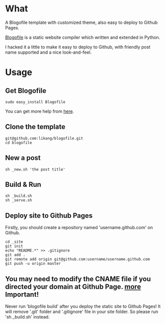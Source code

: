 What
====
A Blogofile template with customized theme, also easy to deploy to Github Pages.

[Blogofile](http://blogofile.com) is a static website compiler which written and extended in Python. 

I hacked it a little to make it easy to deploy to Github, with friendly post name supported and a nice look-and-feel.

Usage
=====
Get Blogofile
-------------

    sudo easy_install Blogofile


You can get more help from [here](http://blogofile.com).

Clone the template
------------------

    git@github.com:likang/blogofile.git
    cd blogofile

New a post
---

    sh _new.sh 'the post title'

Build & Run
---

    sh _build.sh
    sh _serve.sh

Deploy site to Github Pages
---
Firstly, you should create a repository named 'username.github.com' on Github.

    cd _site
    git init
    echo "README.*" >> .gitignore
    git add .
    git remote add origin git@github.com:username/username.github.com
    git push -u origin master

You may need to modify the CNAME file if you directed your domain at Github Page. [more](http://pages.github.com)
Important!
---
Never run 'blogofile build' after you deploy the static site to Github Pages! It will remove '.git' folder and '.gitignore' file in your site folder. So please run 'sh _build.sh' instead.
